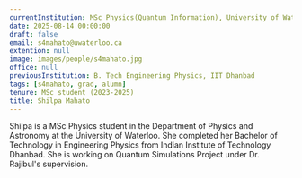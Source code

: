 ```yaml
---
currentInstitution: MSc Physics(Quantum Information), University of Waterloo
date: 2025-08-14 00:00:00
draft: false
email: s4mahato@uwaterloo.ca
extention: null
image: images/people/s4mahato.jpg
office: null
previousInstitution: B. Tech Engineering Physics, IIT Dhanbad
tags: [s4mahato, grad, alumn]
tenure: MSc student (2023-2025)
title: Shilpa Mahato
---
```

Shilpa is a MSc Physics student in the Department of Physics and Astronomy at the University of Waterloo. She completed her Bachelor of Technology in Engineering Physics from Indian Institute of Technology Dhanbad. She is working on Quantum Simulations Project under Dr. Rajibul's supervision.